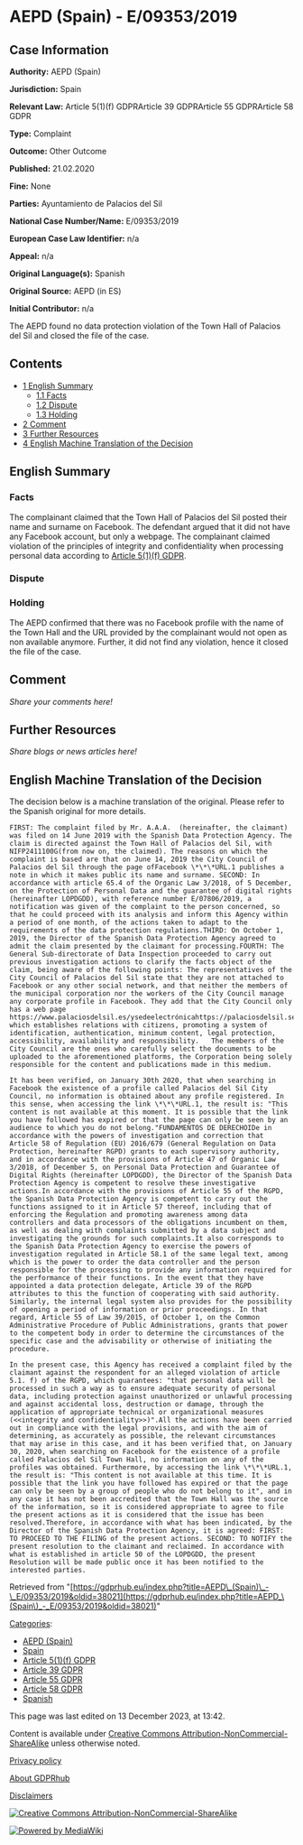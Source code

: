 # AEPD (Spain) - E/09353/2019

## Case Information

**Authority:** AEPD (Spain)

**Jurisdiction:** Spain

**Relevant Law:** Article 5(1)(f) GDPRArticle 39 GDPRArticle 55 GDPRArticle 58 GDPR

**Type:** Complaint

**Outcome:** Other Outcome

**Published:** 21.02.2020

**Fine:** None

**Parties:** Ayuntamiento de Palacios del Sil

**National Case Number/Name:** E/09353/2019

**European Case Law Identifier:** n/a

**Appeal:** n/a

**Original Language(s):** Spanish

**Original Source:** AEPD (in ES)

**Initial Contributor:** n/a

The AEPD found no data protection violation of the Town Hall of Palacios del Sil and closed the file of the case.

## Contents

*   [1 English Summary](#English_Summary)
    *   [1.1 Facts](#Facts)
    *   [1.2 Dispute](#Dispute)
    *   [1.3 Holding](#Holding)
*   [2 Comment](#Comment)
*   [3 Further Resources](#Further_Resources)
*   [4 English Machine Translation of the Decision](#English_Machine_Translation_of_the_Decision)

## English Summary

### Facts

The complainant claimed that the Town Hall of Palacios del Sil posted their name and surname on Facebook. The defendant argued that it did not have any Facebook account, but only a webpage. The complainant claimed violation of the principles of integrity and confidentiality when processing personal data according to [Article 5(1)(f) GDPR](/index.php?title=Article_5_GDPR#1f "Article 5 GDPR").

### Dispute

### Holding

The AEPD confirmed that there was no Facebook profile with the name of the Town Hall and the URL provided by the complainant would not open as non available anymore. Further, it did not find any violation, hence it closed the file of the case.

## Comment

_Share your comments here!_

## Further Resources

_Share blogs or news articles here!_

## English Machine Translation of the Decision

The decision below is a machine translation of the original. Please refer to the Spanish original for more details.

```
FIRST: The complaint filed by Mr. A.A.A.  (hereinafter, the claimant) was filed on 14 June 2019 with the Spanish Data Protection Agency. The claim is directed against the Town Hall of Palacios del Sil, with NIFP2411100G(from now on, the claimed). The reasons on which the complaint is based are that on June 14, 2019 the City Council of Palacios del Sil through the page ofFacebook \*\*\*URL.1 publishes a note in which it makes public its name and surname. SECOND: In accordance with article 65.4 of the Organic Law 3/2018, of 5 December, on the Protection of Personal Data and the guarantee of digital rights (hereinafter LOPDGDD), with reference number E/07806/2019, a notification was given of the complaint to the person concerned, so that he could proceed with its analysis and inform this Agency within a period of one month, of the actions taken to adapt to the requirements of the data protection regulations.THIRD: On October 1, 2019, the Director of the Spanish Data Protection Agency agreed to admit the claim presented by the claimant for processing.FOURTH: The General Sub-directorate of Data Inspection proceeded to carry out previous investigation actions to clarify the facts object of the claim, being aware of the following points: The representatives of the City Council of Palacios del Sil state that they are not attached to Facebook or any other social network, and that neither the members of the municipal corporation nor the workers of the City Council manage any corporate profile in Facebook. They add that the City Council only has a web page https://www.palaciosdelsil.es/ysedeelectrónicahttps://palaciosdelsil.sedelectronica.es/info which establishes relations with citizens, promoting a system of identification, authentication, minimum content, legal protection, accessibility, availability and responsibility.   The members of the City Council are the ones who carefully select the documents to be uploaded to the aforementioned platforms, the Corporation being solely responsible for the content and publications made in this medium.

It has been verified, on January 30th 2020, that when searching in Facebook the existence of a profile called Palacios del Sil City Council, no information is obtained about any profile registered. In this sense, when accessing the link \*\*\*URL.1, the result is: "This content is not available at this moment. It is possible that the link you have followed has expired or that the page can only be seen by an audience to which you do not belong."FUNDAMENTOS DE DERECHOIDe in accordance with the powers of investigation and correction that Article 58 of Regulation (EU) 2016/679 (General Regulation on Data Protection, hereinafter RGPD) grants to each supervisory authority, and in accordance with the provisions of Article 47 of Organic Law 3/2018, of December 5, on Personal Data Protection and Guarantee of Digital Rights (hereinafter LOPDGDD), the Director of the Spanish Data Protection Agency is competent to resolve these investigative actions.In accordance with the provisions of Article 55 of the RGPD, the Spanish Data Protection Agency is competent to carry out the functions assigned to it in Article 57 thereof, including that of enforcing the Regulation and promoting awareness among data controllers and data processors of the obligations incumbent on them, as well as dealing with complaints submitted by a data subject and investigating the grounds for such complaints.It also corresponds to the Spanish Data Protection Agency to exercise the powers of investigation regulated in Article 58.1 of the same legal text, among which is the power to order the data controller and the person responsible for the processing to provide any information required for the performance of their functions. In the event that they have appointed a data protection delegate, Article 39 of the RGPD attributes to this the function of cooperating with said authority. Similarly, the internal legal system also provides for the possibility of opening a period of information or prior proceedings. In that regard, Article 55 of Law 39/2015, of October 1, on the Common Administrative Procedure of Public Administrations, grants that power to the competent body in order to determine the circumstances of the specific case and the advisability or otherwise of initiating the procedure.

In the present case, this Agency has received a complaint filed by the claimant against the respondent for an alleged violation of article 5.1. f) of the RGPD, which guarantees: "that personal data will be processed in such a way as to ensure adequate security of personal data, including protection against unauthorized or unlawful processing and against accidental loss, destruction or damage, through the application of appropriate technical or organizational measures (<<integrity and confidentiality>>)".All the actions have been carried out in compliance with the legal provisions, and with the aim of determining, as accurately as possible, the relevant circumstances that may arise in this case, and it has been verified that, on January 30, 2020, when searching on Facebook for the existence of a profile called Palacios del Sil Town Hall, no information on any of the profiles was obtained. Furthermore, by accessing the link \*\*\*URL.1, the result is: "This content is not available at this time. It is possible that the link you have followed has expired or that the page can only be seen by a group of people who do not belong to it", and in any case it has not been accredited that the Town Hall was the source of the information, so it is considered appropriate to agree to file the present actions as it is considered that the issue has been resolved.Therefore, in accordance with what has been indicated, by the Director of the Spanish Data Protection Agency, it is agreed: FIRST: TO PROCEED TO THE FILING of the present actions. SECOND: TO NOTIFY the present resolution to the claimant and reclaimed. In accordance with what is established in article 50 of the LOPDGDD, the present Resolution will be made public once it has been notified to the interested parties. 

```

Retrieved from "[https://gdprhub.eu/index.php?title=AEPD\_(Spain)\_-\_E/09353/2019&oldid=38021](https://gdprhub.eu/index.php?title=AEPD_\(Spain\)_-_E/09353/2019&oldid=38021)"

[Categories](/index.php?title=Special:Categories "Special:Categories"):

*   [AEPD (Spain)](/index.php?title=Category:AEPD_\(Spain\) "Category:AEPD (Spain)")
*   [Spain](/index.php?title=Category:Spain "Category:Spain")
*   [Article 5(1)(f) GDPR](/index.php?title=Category:Article_5\(1\)\(f\)_GDPR "Category:Article 5(1)(f) GDPR")
*   [Article 39 GDPR](/index.php?title=Category:Article_39_GDPR "Category:Article 39 GDPR")
*   [Article 55 GDPR](/index.php?title=Category:Article_55_GDPR "Category:Article 55 GDPR")
*   [Article 58 GDPR](/index.php?title=Category:Article_58_GDPR "Category:Article 58 GDPR")
*   [Spanish](/index.php?title=Category:Spanish "Category:Spanish")

This page was last edited on 13 December 2023, at 13:42.

Content is available under [Creative Commons Attribution-NonCommercial-ShareAlike](https://creativecommons.org/licenses/by-nc-sa/4.0/) unless otherwise noted.

[Privacy policy](/index.php?title=GDPRhub:Privacy_policy)

[About GDPRhub](/index.php?title=GDPRhub:About)

[Disclaimers](/index.php?title=GDPRhub:General_disclaimer)

[![Creative Commons Attribution-NonCommercial-ShareAlike](/resources/assets/licenses/cc-by-nc-sa.png)](https://creativecommons.org/licenses/by-nc-sa/4.0/)

[![Powered by MediaWiki](/resources/assets/poweredby_mediawiki_88x31.png)](https://www.mediawiki.org/)